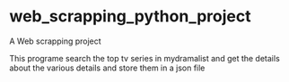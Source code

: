 # web_scrapping_python_project
A Web scrapping project

This programe search the top tv series in mydramalist and get the details about the various details and store them in a json file